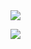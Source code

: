 <!-- <h2 align="center">Привет! 🦭<br>
Меня зовут Анастасия </h2>
<h3 align="center">Я начинающий frontend-разработчик <img src="https://www.canva.com/design/DAF11_pBkL8/3SGUclelZhVfVRCci0KSkA/watch?utm_content=DAF11_pBkL8&utm_campaign=share_your_design&utm_medium=link&utm_source=shareyourdesignpanel"/></h3> -->

<img src="https://www.canva.com/design/DAF11_pBkL8/3SGUclelZhVfVRCci0KSkA/watch?utm_content=DAF11_pBkL8&utm_campaign=share_your_design&utm_medium=link&utm_source=shareyourdesignpanel"/>

<!--
**AnastasiaBelova00/AnastasiaBelova00** is a ✨ _special_ ✨ repository because its `README.md` (this file) appears on your GitHub profile.

Here are some ideas to get you started:

- 🔭 I’m currently working on ...
- 🌱 I’m currently learning ...
- 👯 I’m looking to collaborate on ...
- 🤔 I’m looking for help with ...
- 💬 Ask me about ...
- 📫 How to reach me: ...
- 😄 Pronouns: ...
- ⚡ Fun fact: ...
-->

![](https://komarev.com/ghpvc/?username=AnastasiaBelova00&color=ff69b4)
